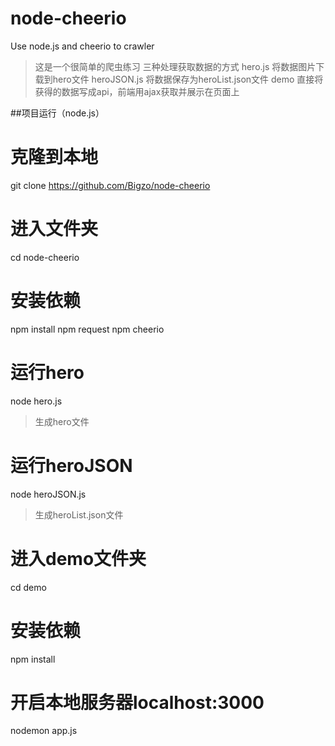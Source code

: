 # node-cheerio
Use node.js and cheerio to crawler

> 这是一个很简单的爬虫练习
> 三种处理获取数据的方式
> hero.js 将数据图片下载到hero文件
> heroJSON.js 将数据保存为heroList.json文件
> demo 直接将获得的数据写成api，前端用ajax获取并展示在页面上

##项目运行（node.js）

# 克隆到本地
git clone https://github.com/Bigzo/node-cheerio

# 进入文件夹
cd node-cheerio

# 安装依赖
npm install
npm request
npm cheerio

# 运行hero
node hero.js

> 生成hero文件

# 运行heroJSON
node heroJSON.js

> 生成heroList.json文件

# 进入demo文件夹
cd demo

# 安装依赖
npm install

# 开启本地服务器localhost:3000
nodemon app.js
```
